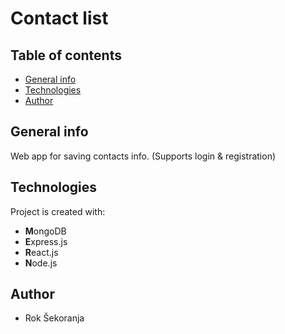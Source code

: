 # Contact list

## Table of contents
* [General info](#general-info)
* [Technologies](#technologies)
* [Author](#author)

## General info
Web app for saving contacts info. (Supports login & registration)

## Technologies
Project is created with:
* **M**ongoDB
* **E**xpress.js
* **R**eact.js
* **N**ode.js


## Author
* Rok Šekoranja
